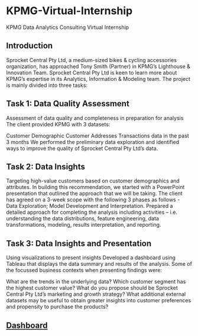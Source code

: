 # KPMG-Virtual-Internship
KPMG Data Analytics Consulting Virtual Internship

## Introduction
Sprocket Central Pty Ltd, a medium-sized bikes & cycling accessories organization, has approached Tony Smith (Partner) in KPMG’s Lighthouse & Innovation Team. Sprocket Central Pty Ltd is keen to learn more about KPMG’s expertise in its Analytics, Information & Modeling team. The project is mainly divided into three tasks:

## Task 1: Data Quality Assessment
Assessment of data quality and completeness in preparation for analysis
The client provided KPMG with 3 datasets:

Customer Demographic
Customer Addresses
Transactions data in the past 3 months
We performed the preliminary data exploration and identified ways to improve the quality of Sprocket Central Pty Ltd’s data.

## Task 2: Data Insights
Targeting high-value customers based on customer demographics and attributes.
In building this recommendation, we started with a PowerPoint presentation that outlined the approach that we will be taking.
The client has agreed on a 3-week scope with the following 3 phases as follows - Data Exploration; Model Development and Interpretation.
Prepared a detailed approach for completing the analysis including activities – i.e. understanding the data distributions, feature engineering, data transformations, modeling, results interpretation, and reporting.

## Task 3: Data Insights and Presentation
Using visualizations to present insights
Developed a dashboard using Tableau that displays the data summary and results of the analysis. Some of the focussed business contexts when presenting findings were:

What are the trends in the underlying data?
Which customer segment has the highest customer value?
What do you propose should be Sprocket Central Pty Ltd’s marketing and growth strategy?
What additional external datasets may be useful to obtain greater insights into customer preferences and propensity to purchase the products?

## [Dashboard](https://public.tableau.com/app/profile/alex.rodriguez7734/viz/KPMGModule3Task/Demographic)
